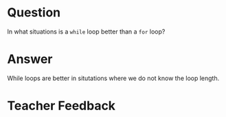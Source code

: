 # Question

In what situations is a `while` loop better than a `for` loop?

# Answer

While loops are better in situtations where we do not know the loop length.

# Teacher Feedback
